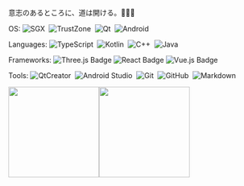 
意志のあるところに、道は開ける。🍭🍭🍭

OS: 
![SGX](https://img.shields.io/badge/SGX-24292e?style=flat-square&logo=intel&labelColor=24292e&color=474d56)&nbsp;
![TrustZone](https://img.shields.io/badge/TrustZone-24292e?style=flat-square&logo=arm&labelColor=24292e&color=474d56)&nbsp;
![Qt](https://img.shields.io/badge/Qt-24292e?style=flat-square&logo=Qt&labelColor=24292e&color=474d56)&nbsp;
![Android](https://img.shields.io/badge/Android-24292e?style=flat-square&logo=android&labelColor=24292e&color=474d56)&nbsp;

Languages: 
![TypeScript](https://img.shields.io/badge/language-TypeScript-%233178C6)&nbsp;
![Kotlin](https://img.shields.io/badge/language-Kotlin-%237F52FF)&nbsp;
![C++](https://img.shields.io/badge/language-C%2B%2B-%23F34B7D)&nbsp;
![Java](https://img.shields.io/badge/language-Java-%23B07219)&nbsp;

Frameworks: 
![Three.js Badge](https://img.shields.io/badge/Three.js-000?logo=threedotjs&logoColor=fff&style=flat)
![React Badge](https://img.shields.io/badge/React-61DAFB?logo=react&logoColor=000&style=for-the-badge)
![Vue.js Badge](https://img.shields.io/badge/Vue.js-4FC08D?logo=vuedotjs&logoColor=fff&style=for-the-badge)

Tools: 
![QtCreator](https://img.shields.io/badge/QtCreator-24292e?style=flat-square&logo=Qt)&nbsp;
![Android Studio](https://img.shields.io/badge/Android%20Studio-24292e?style=flat-square&logo=android)&nbsp;
![Git](https://img.shields.io/badge/Git-24292e?style=flat-square&logo=git)&nbsp;
![GitHub](https://img.shields.io/badge/GitHub-24292e?style=flat-square&logo=github)&nbsp;
![Markdown](https://img.shields.io/badge/Markdown-24292e?style=flat-square&logo=markdown)&nbsp;


<img src="https://github-readme-stats.vercel.app/api?username=randoruf&count_private=true" height="180" /><img src="https://github-readme-stats.vercel.app/api/top-langs/?username=randoruf&langs_count=8&hide=html,css&layout=compact" height="180" /></a>

